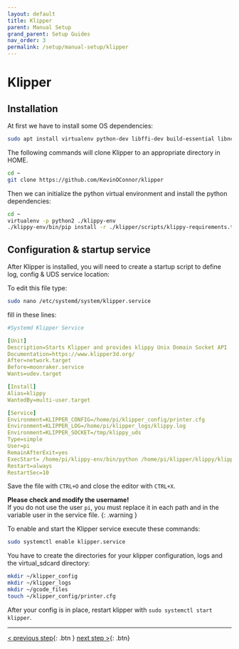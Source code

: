 ```yaml
---
layout: default
title: Klipper
parent: Manual Setup
grand_parent: Setup Guides
nav_order: 3
permalink: /setup/manual-setup/klipper
---
```


# Klipper
## Installation
At first we have to install some OS dependencies:
```bash
sudo apt install virtualenv python-dev libffi-dev build-essential libncurses-dev libusb-dev avrdude gcc-avr binutils-avr avr-libc stm32flash dfu-util libnewlib-arm-none-eabi gcc-arm-none-eabi binutils-arm-none-eabi libusb-1.0 
```

The following commands will clone Klipper to an appropriate directory in HOME.
```bash
cd ~
git clone https://github.com/KevinOConnor/klipper
```

Then we can initialize the python virtual environment and install the python dependencies:
```bash
cd ~
virtualenv -p python2 ./klippy-env
./klippy-env/bin/pip install -r ./klipper/scripts/klippy-requirements.txt
```

## Configuration & startup service
After Klipper is installed, you will need to create a startup script to define log, config & UDS service location: 

To edit this file type:
```bash
sudo nano /etc/systemd/system/klipper.service
```

fill in these lines:
```yaml
#Systemd Klipper Service

[Unit]
Description=Starts Klipper and provides klippy Unix Domain Socket API
Documentation=https://www.klipper3d.org/
After=network.target
Before=moonraker.service
Wants=udev.target

[Install]
Alias=klippy
WantedBy=multi-user.target

[Service]
Environment=KLIPPER_CONFIG=/home/pi/klipper_config/printer.cfg
Environment=KLIPPER_LOG=/home/pi/klipper_logs/klippy.log
Environment=KLIPPER_SOCKET=/tmp/klippy_uds
Type=simple
User=pi
RemainAfterExit=yes
ExecStart= /home/pi/klippy-env/bin/python /home/pi/klipper/klippy/klippy.py ${KLIPPER_CONFIG} -l ${KLIPPER_LOG} -a ${KLIPPER_SOCKET}
Restart=always
RestartSec=10
```
Save the file with `CTRL+O` and close the editor with `CTRL+X`.

**Please check and modify the username!**  
If you do not use the user `pi`, you must replace it in each path and in the variable user in the service file.
{: .warning }

To enable and start the Klipper service execute these commands:
```bash
sudo systemctl enable klipper.service
```

You have to create the directories for your klipper configuration, logs and the virtual_sdcard directory:

```bash
mkdir ~/klipper_config
mkdir ~/klipper_logs
mkdir ~/gcode_files
touch ~/klipper_config/printer.cfg
```
After your config is in place, restart klipper with `sudo systemctl start klipper`.

---
[< previous step](operating-system.md){: .btn }  [next step >](moonraker.md){: .btn}
